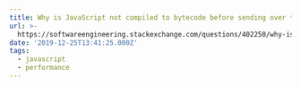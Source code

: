 ```yaml
---
title: Why is JavaScript not compiled to bytecode before sending over the network?
url: >-
  https://softwareengineering.stackexchange.com/questions/402250/why-is-javascript-not-compiled-to-bytecode-before-sending-over-the-network
date: '2019-12-25T13:41:25.000Z'
tags:
  - javascript
  - performance
---
```

